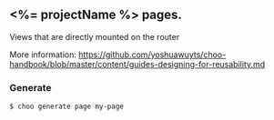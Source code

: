 ## <%= projectName %> pages.

Views that are directly mounted on the router

More information:  <https://github.com/yoshuawuyts/choo-handbook/blob/master/content/guides-designing-for-reusability.md>

### Generate

```bash
$ choo generate page my-page
```
